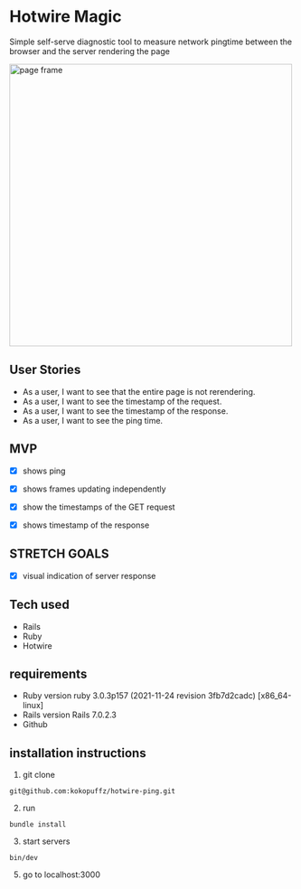 # Hotwire Magic

Simple self-serve diagnostic tool to measure network pingtime between the browser and the server rendering the page

 <img src="https://cdn.discordapp.com/attachments/919468128432455700/983967619096903680/aaa.PNG" alt="page frame" width="500">
 
## User Stories
- As a user, I want to see that the entire page is not rerendering.
- As a user, I want to see the timestamp of the request.
- As a user, I want to see the timestamp of the response.
- As a user, I want to see the ping time. 

## MVP
- [x] shows ping
- [x] shows frames updating independently
- [x] show the timestamps of the GET request
- [x] shows timestamp of the response


## STRETCH GOALS
- [x] visual indication of server response


## Tech used
- Rails
- Ruby 
- Hotwire

## requirements
* Ruby version
  ruby 3.0.3p157 (2021-11-24 revision 3fb7d2cadc) [x86_64-linux]
* Rails version
  Rails 7.0.2.3
* Github

## installation instructions
1. git clone
```
git@github.com:kokopuffz/hotwire-ping.git
```
2. run 
```
bundle install
```
3. start servers
```
bin/dev
```
5. go to localhost:3000
